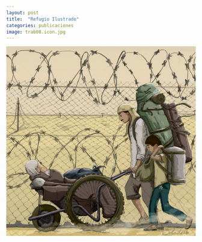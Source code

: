 ```yaml
---
layout: post
title:  "Refugio Ilustrado"
categories: publicaciones
image: trab08.icon.jpg
---
```


![imagen](/img/trab08.jpg)